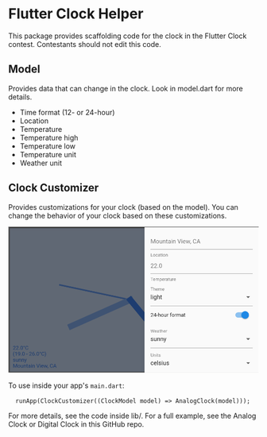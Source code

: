 # Flutter Clock Helper

This package provides scaffolding code for the clock in the Flutter Clock contest.
Contestants should not edit this code.


## Model
Provides data that can change in the clock. Look in model.dart for more details.

 * Time format (12- or 24-hour)
 * Location
 * Temperature
 * Temperature high
 * Temperature low
 * Temperature unit
 * Weather unit


## Clock Customizer
Provides customizations for your clock (based on the model).
You can change the behavior of your clock based on these customizations.

![Customizer screenshot](customizer.png)

To use inside your app's `main.dart`:

```
  runApp(ClockCustomizer((ClockModel model) => AnalogClock(model)));
```

For more details, see the code inside lib/.
For a full example, see the Analog Clock or Digital Clock in this GitHub repo.
